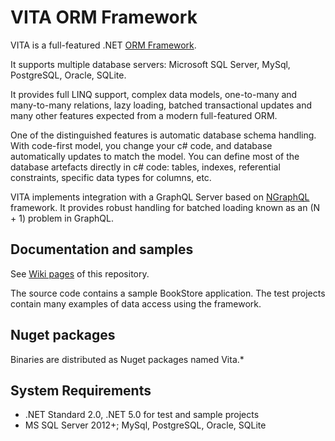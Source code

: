 # VITA ORM Framework  

VITA is a full-featured .NET [ORM Framework](http://en.wikipedia.org/wiki/Object-relational_mapping).

It supports multiple database servers: Microsoft SQL Server, MySql, PostgreSQL, Oracle, SQLite.

It provides full LINQ support, complex data models, one-to-many and many-to-many relations, lazy loading, batched transactional updates and many other features expected from a modern full-featured ORM. 

One of the distinguished features is automatic database schema handling. With code-first model, you change your c# code, and database automatically updates to match the model. You can define most of the database artefacts directly in c# code: tables, indexes, referential constraints, specific data types for columns, etc.

VITA implements integration with a GraphQL Server based on [NGraphQL](https://github.com/rivantsov/ngraphql) framework. It provides robust handling for batched loading known as an (N + 1) problem in GraphQL.  
 
## Documentation and samples
See [Wiki pages](https://github.com/rivantsov/vita/wiki) of this repository.

The source code contains a sample BookStore application. The test projects contain many examples of data access using the framework. 

## Nuget packages
Binaries are distributed as Nuget packages named Vita.* 

## System Requirements
* .NET Standard 2.0, .NET 5.0 for test and sample projects 
* MS SQL Server 2012+; MySql, PostgreSQL, Oracle, SQLite
